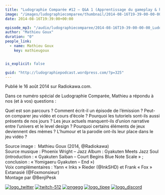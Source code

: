 ```yaml
---
title: "Ludographie Comparée #12 – Q&A 1 (Apprentissage du gameplay & humour)"
image: "/images/ludographiecomparee/thumbnail/2014-08-16T19-39-00-00-00_LudographieCompare12QA1Apprentissagedugameplayhumour.jpg"
date: 2014-08-16T19:39:00+00:00

episode_mp3: "/audio/ludographiecomparee/2014-08-16T19-39-00-00-00_LudographieCompare12QA1Apprentissagedugameplayhumour.mp3"
author: "Mathieu Goux"
duration: "0"
people_link: 
  - name: Mathieu Goux
    key: mathieugoux


is_explicit: false

guid: "http://ludographiepodcast.wordpress.com/?p=325"
---
```


<PodcastHeader/>

<!-- ECRIRE LA DESCRIPTION DE L'EPISODE SOUS CETTE LIGNE -->
<p>Publié le 16 août 2014 sur Radiokawa.com.</p>
<p>Dans ce numéro spécial de Ludographie Comparée, Mathieu a répondu à nos (et à vos) questions :</p>
 
 Quel est son parcours ? 
 Comment écrit-il un épisode de l’émission ? 
 Peut-on comparer jeu vidéo et cours d’école ? 
 Pourquoi les tutoriels sont-ils aussi présents de nos jours ? 
 Les jeux actuels manquent-ils d’union narrative entre l’univers et le level design ? 
 Pourquoi certains éléments de jeux deviennent des mèmes ? 
 L’humour et la parodie ont-ils leur place dans le jeu vidéo ? 
 
<p></p>
<a href="" rel="nofollow"></a>
 
<p>Source image :&nbsp; Mathieu Goux (2014, @Radiokawa)<br>
Source musique : Phoenix Wright – Jazz Album : Gyakuten Meets Jazz Soul (introduction : «&nbsp;Gyakuten Saiban – Court Begins Blue Note Scale&nbsp;» ; conclusion : «&nbsp;Yomigaeru Gyakuten – End&nbsp;»)<br>
Voix complémentaires : Yann «&nbsp;Inks&nbsp;» Rieder (@InkSHD) et Frank «&nbsp;Fox&nbsp;» Extanasié (@Foxmonsieur)<br>
Montage par @BenjiPesk</p>


<tr>
<td><a href="https://twitter.com/Gouximan" rel="nofollow"><img src="/resources/ludographiecomparee/2014-08-16T19-39-00-00-00_LudographieCompare12QA1Apprentissagedugameplayhumour/logo_twitter-1.png" alt="logo_twitter"></a></td>
<td><a href="https://www.twitch.tv/mathieugoux" rel="nofollow"><img src="/resources/ludographiecomparee/2014-08-16T19-39-00-00-00_LudographieCompare12QA1Apprentissagedugameplayhumour/twitch-512-1.png" alt="twitch-512"></a></td>
<td><a href="https://www.youtube.com/user/MattTheFatalifieur/videos" rel="nofollow"><img src="/resources/ludographiecomparee/2014-08-16T19-39-00-00-00_LudographieCompare12QA1Apprentissagedugameplayhumour/pngegg.png" alt="pngegg"></a></td>
<td><a href="http://fr.tipeee.com/calvinball" rel="nofollow"><img src="/resources/ludographiecomparee/2014-08-16T19-39-00-00-00_LudographieCompare12QA1Apprentissagedugameplayhumour/logo_tipee-1.png" alt="logo_tipee"></a></td>
<td><a href="https://discord.com/invite/4RnA9v7" rel="nofollow"><img src="/resources/ludographiecomparee/2014-08-16T19-39-00-00-00_LudographieCompare12QA1Apprentissagedugameplayhumour/logo_discord-1.png" alt="logo_discord"></a></td>
</tr>




